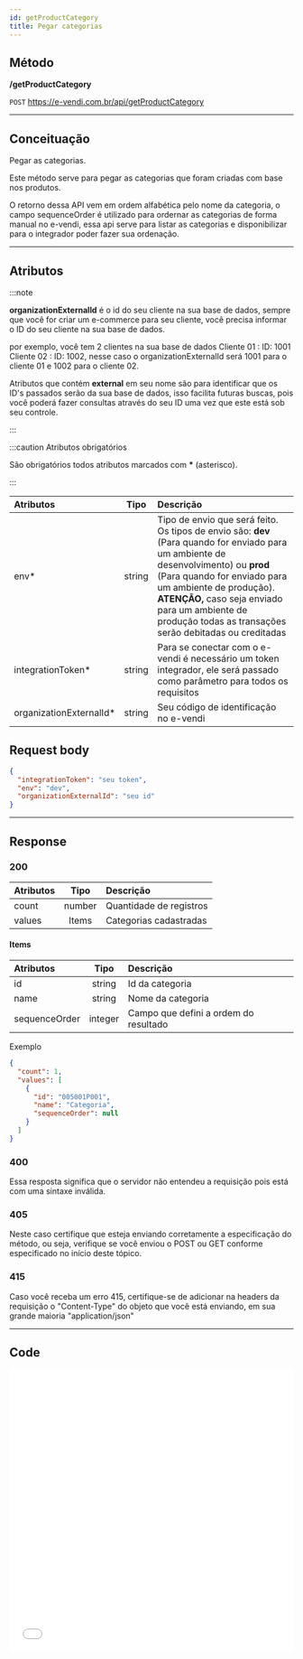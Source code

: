 ```yaml
---
id: getProductCategory
title: Pegar categorias
---
```


## Método

**/getProductCategory**

`POST` https://e-vendi.com.br/api/getProductCategory

---

## Conceituação

Pegar as categorias.

Este método serve para pegar as categorias que foram criadas com base nos produtos.

O retorno dessa API vem em ordem alfabética pelo nome da categoria, o campo sequenceOrder é utilizado para ordernar as categorias de forma manual no e-vendi, essa api serve para listar as categorias e disponibilizar para o integrador poder fazer sua ordenação.

---

## Atributos

:::note

**organizationExternalId** é o id do seu cliente na sua base de dados, sempre que você for criar um e-commerce para seu cliente, você precisa informar o ID do seu cliente na sua base de dados.

por exemplo, você tem 2 clientes na sua base de dados Cliente 01 : ID: 1001 Cliente 02 : ID: 1002, nesse caso o organizationExternalId será 1001 para o cliente 01 e 1002 para o cliente 02.

Atributos que contém **external** em seu nome são para identificar que os ID's passados serão da sua base de dados, isso facilita futuras buscas, pois você poderá fazer consultas através do seu ID uma vez que este está sob seu controle.

:::

:::caution Atributos obrigatórios

São obrigatórios todos atributos marcados com **\*** (asterisco).

:::

| Atributos | Tipo | Descrição |
| :-- | :-: | :-- |
| env\* | string | Tipo de envio que será feito. Os tipos de envio são: **dev** (Para quando for enviado para um ambiente de desenvolvimento) ou **prod** (Para quando for enviado para um ambiente de produção). **ATENÇÃO,** caso seja enviado para um ambiente de produção todas as transações serão debitadas ou creditadas |
| integrationToken\* | string | Para se conectar com o e-vendi é necessário um token integrador, ele será passado como parâmetro para todos os requisitos |
| organizationExternalId\* | string | Seu código de identificação no e-vendi |

## Request body

```json
{
  "integrationToken": "seu token",
  "env": "dev",
  "organizationExternalId": "seu id"
}
```

---

## Response

### 200

| Atributos |  Tipo  | Descrição               |
| :-------- | :----: | :---------------------- |
| count     | number | Quantidade de registros |
| values    | Items  | Categorias cadastradas  |

#### Items

| Atributos     |  Tipo   | Descrição                             |
| :------------ | :-----: | :------------------------------------ |
| id            | string  | Id da categoria                       |
| name          | string  | Nome da categoria                     |
| sequenceOrder | integer | Campo que defini a ordem do resultado |

Exemplo

```json
{
  "count": 1,
  "values": [
    {
      "id": "005001P001",
      "name": "Categoria",
      "sequenceOrder": null
    }
  ]
}
```

### 400

Essa resposta significa que o servidor não entendeu a requisição pois está com uma sintaxe inválida.

### 405

Neste caso certifique que esteja enviando corretamente a especificação do método, ou seja, verifique se você enviou o POST ou GET conforme especificado no início deste tópico.

### 415

Caso você receba um erro 415, certifique-se de adicionar na headers da requisição o "Content-Type" do objeto que você está enviando, em sua grande maioria "application/json"

---

## Code

<iframe src="//api.apiembed.com/?source=https://raw.githubusercontent.com/e-vendi/e-vendi-docs/main/json-examples/getProductCategory.json" frameborder="0" scrolling="no" width="100%" height="500px" seamless></iframe>
